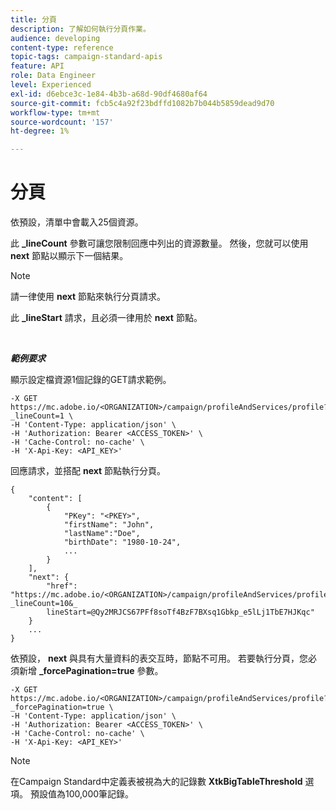```yaml
---
title: 分頁
description: 了解如何執行分頁作業。
audience: developing
content-type: reference
topic-tags: campaign-standard-apis
feature: API
role: Data Engineer
level: Experienced
exl-id: d6ebce3c-1e84-4b3b-a68d-90df4680af64
source-git-commit: fcb5c4a92f23bdffd1082b7b044b5859dead9d70
workflow-type: tm+mt
source-wordcount: '157'
ht-degree: 1%

---
```


# 分頁

依預設，清單中會載入25個資源。

此 **_lineCount** 參數可讓您限制回應中列出的資源數量。  然後，您就可以使用 **next** 節點以顯示下一個結果。

>[!NOTE]
>
>請一律使用 **next** 節點來執行分頁請求。
>
>此 **_lineStart** 請求，且必須一律用於 **next** 節點。

<br/>

***範例要求***

顯示設定檔資源1個記錄的GET請求範例。

```
-X GET https://mc.adobe.io/<ORGANIZATION>/campaign/profileAndServices/profile?_lineCount=1 \
-H 'Content-Type: application/json' \
-H 'Authorization: Bearer <ACCESS_TOKEN>' \
-H 'Cache-Control: no-cache' \
-H 'X-Api-Key: <API_KEY>'
```

回應請求，並搭配 **next** 節點執行分頁。

```
{
    "content": [
        {
            "PKey": "<PKEY>",
            "firstName": "John",
            "lastName":"Doe",
            "birthDate": "1980-10-24",
            ...
        }
    ],
    "next": {
        "href": "https://mc.adobe.io/<ORGANIZATION>/campaign/profileAndServices/profile/email?_lineCount=10&_
        lineStart=@Qy2MRJCS67PFf8soTf4BzF7BXsq1Gbkp_e5lLj1TbE7HJKqc"
    }
    ...
}
```

依預設， **next** 與具有大量資料的表交互時，節點不可用。 若要執行分頁，您必須新增 **_forcePagination=true** 參數。

```
-X GET https://mc.adobe.io/<ORGANIZATION>/campaign/profileAndServices/profile?_forcePagination=true \
-H 'Content-Type: application/json' \
-H 'Authorization: Bearer <ACCESS_TOKEN>' \
-H 'Cache-Control: no-cache' \
-H 'X-Api-Key: <API_KEY>'
```

>[!NOTE]
>
>在Campaign Standard中定義表被視為大的記錄數 **XtkBigTableThreshold** 選項。 預設值為100,000筆記錄。
